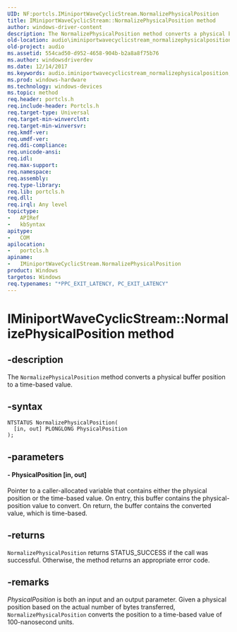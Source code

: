 ```yaml
---
UID: NF:portcls.IMiniportWaveCyclicStream.NormalizePhysicalPosition
title: IMiniportWaveCyclicStream::NormalizePhysicalPosition method
author: windows-driver-content
description: The NormalizePhysicalPosition method converts a physical buffer position to a time-based value.
old-location: audio\iminiportwavecyclicstream_normalizephysicalposition.htm
old-project: audio
ms.assetid: 554cad50-d952-4658-904b-b2a8a8f75b76
ms.author: windowsdriverdev
ms.date: 12/14/2017
ms.keywords: audio.iminiportwavecyclicstream_normalizephysicalposition, IMiniportWaveCyclicStream interface [Audio Devices], NormalizePhysicalPosition method, NormalizePhysicalPosition method [Audio Devices], portcls/IMiniportWaveCyclicStream::NormalizePhysicalPosition, NormalizePhysicalPosition method [Audio Devices], IMiniportWaveCyclicStream interface, NormalizePhysicalPosition, audmp-routines_a1b6d530-8199-4c5d-87ee-8f00d60436b0.xml, IMiniportWaveCyclicStream, IMiniportWaveCyclicStream::NormalizePhysicalPosition
ms.prod: windows-hardware
ms.technology: windows-devices
ms.topic: method
req.header: portcls.h
req.include-header: Portcls.h
req.target-type: Universal
req.target-min-winverclnt: 
req.target-min-winversvr: 
req.kmdf-ver: 
req.umdf-ver: 
req.ddi-compliance: 
req.unicode-ansi: 
req.idl: 
req.max-support: 
req.namespace: 
req.assembly: 
req.type-library: 
req.lib: portcls.h
req.dll: 
req.irql: Any level
topictype:
-	APIRef
-	kbSyntax
apitype:
-	COM
apilocation:
-	portcls.h
apiname:
-	IMiniportWaveCyclicStream.NormalizePhysicalPosition
product: Windows
targetos: Windows
req.typenames: "*PPC_EXIT_LATENCY, PC_EXIT_LATENCY"
---
```


# IMiniportWaveCyclicStream::NormalizePhysicalPosition method


## -description


The <code>NormalizePhysicalPosition</code> method converts a physical buffer position to a time-based value.


## -syntax


````
NTSTATUS NormalizePhysicalPosition(
  [in, out] PLONGLONG PhysicalPosition
);
````


## -parameters




#### - PhysicalPosition [in, out]

Pointer to a caller-allocated variable that contains either the physical position or the time-based value. On entry, this buffer contains the physical-position value to convert. On return, the buffer contains the converted value, which is time-based.


## -returns


<code>NormalizePhysicalPosition</code> returns STATUS_SUCCESS if the call was successful. Otherwise, the method returns an appropriate error code.



## -remarks


<i>PhysicalPosition</i> is both an input and an output parameter. Given a physical position based on the actual number of bytes transferred, <code>NormalizePhysicalPosition</code> converts the position to a time-based value of 100-nanosecond units.


